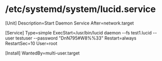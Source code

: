 # /etc/systemd/system/lucid.service
[Unit]
Description=Start Daemon Service
After=network.target

[Service]
Type=simple
ExecStart=/usr/bin/lucid daemon --fs test1.lucid --user testuser --password "DnN795#W8%%33"
Restart=always
RestartSec=10
User=root

[Install]
WantedBy=multi-user.target

